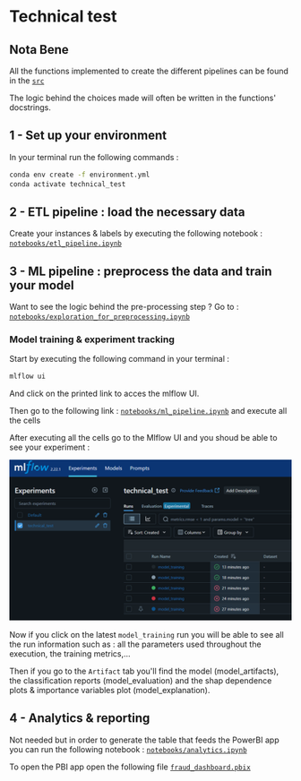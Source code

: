 # **Technical test**

## **Nota Bene**
All the functions implemented to create the different pipelines can be found in the [`src`](src)

The logic behind the choices made will often be written in the functions' docstrings.

## **1 - Set up your environment**

In your terminal run the following commands : 

```bash
conda env create -f environment.yml
conda activate technical_test
```

## **2 - ETL pipeline : load the necessary data**

Create your instances & labels by executing the following notebook : [`notebooks/etl_pipeline.ipynb`](notebooks/etl_pipeline.ipynb)

## **3 - ML pipeline : preprocess the data and train your model**

Want to see the logic behind the pre-processing step ? Go to : [`notebooks/exploration_for_preprocessing.ipynb`](notebooks/exploration_for_preprocessing.ipynb)


### **Model training & experiment tracking**

Start by executing the following command in your terminal :

```bash
mlflow ui
```

And click on the printed link to acces the mlflow UI.

Then go to the following link : [`notebooks/ml_pipeline.ipynb`](notebooks/ml_pipeline.ipynb) and execute all the cells

After executing all the cells go to the Mlflow UI and you shoud be able to see your experiment : 

![alt text](image.png)

Now if you click on the latest `model_training` run you will be able to see all the run information such as : all the parameters used throughout the execution, the training metrics,...

Then if you go to the `Artifact` tab you'll find the model (model_artifacts), the classification reports (model_evaluation) and the shap dependence plots & importance variables plot (model_explanation).

## **4 - Analytics & reporting**

Not needed but in order to generate the table that feeds the PowerBI app you can run the following notebook : [`notebooks/analytics.ipynb`](notebooks/analytics.ipynb)

To open the PBI app open the following file [`fraud_dashboard.pbix`](fraud_dashboard.pbix)